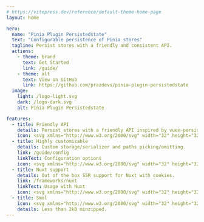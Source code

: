 ```yaml
---
# https://vitepress.dev/reference/default-theme-home-page
layout: home

hero:
  name: "Pinia Plugin Persistedstate"
  text: "Configurable persistence of Pinia stores"
  tagline: Persist stores with a friendly and consistent API.
  actions:
    - theme: brand
      text: Get Started
      link: /guide/
    - theme: alt
      text: View on GitHub
      link: https://github.com/prazdevs/pinia-plugin-persistedstate
  image:
    light: /logo-light.svg
    dark: /logo-dark.svg
    alt: Pinia Plugin Persistedstate

features:
  - title: Friendly API
    details: Persist stores with a friendly API inspired by vuex-persistedstate.
    icon: <svg xmlns="http://www.w3.org/2000/svg" width="32" height="32" viewBox="0 0 32 32"><g fill="currentColor"><path d="M6 2c-.5-.5-1.787-1.26-3-.9C1.4 1.575.4 4 1.4 6c.338.675.883 1.404 1.463 2.096c.404.481.825.945 1.204 1.36q.112.123.24.219c.545.407 1.29.458 1.846.034C7.383 8.772 8.911 7.383 9.5 6.5c1-1.5 1.525-3.475.25-4.75C8.168.168 6.5 1.5 6 2m4.959-.33a3.65 3.65 0 0 1 .543 1.925C12.832 3.21 14.329 3 15.999 3c4.43 0 7.648 1.48 9.764 3.778c2.129 2.311 3.235 5.55 3.235 9.22V16H29c.812 0 1.478.255 1.987.664q.01-.33.01-.665c0-4.061-1.226-7.821-3.763-10.576C24.684 2.654 20.903 1 16 1c-1.84 0-3.522.233-5.04.67m14.704 24.232a1 1 0 0 1-.31-.242c-.962-1.126-2.729-3.222-3.354-4.16c-1-1.5-.897-3.767 1-4.4c1.5-.5 3.167.9 3.5 1.4c.167-.5.9-1.5 2.5-1.5q.202 0 .385.028q.29.044.531.15c.438.188.759.512.97.904c.391.722.412 1.673.114 2.418c-.248.62-.68 1.294-1.189 1.96c-.992 1.295-2.28 2.554-3.075 3.29a.94.94 0 0 1-1.072.152m-9.665 3.096c3.682 0 6.526-1.022 8.597-2.687a1.96 1.96 0 0 0 2.495.417c-2.547 2.676-6.28 4.27-11.092 4.27c-2.475 0-4.664-.422-6.554-1.195c.381-.48.805-1.066 1.162-1.694c1.544.57 3.337.889 5.392.889m-7.495.379q-.12.147-.233.28c-.432.505-1.168.578-1.718.203C5.628 29.23 4.316 28.316 4 28c-1.118-1.118-1.5-3-.5-4s3-.5 3-.5s.5-1.25 2-1c2 .25 2.25 2.5 1.75 4c-.135.405-.338.82-.574 1.222a13.4 13.4 0 0 1-1.172 1.655m-4.125-6.904c-.539.114-1.116.35-1.586.82a3 3 0 0 0-.157.17C1.537 21.243 1 18.687 1 15.999c0-2.473.455-4.834 1.383-6.925c.332.384.659.742.946 1.057c.172.188.37.35.586.482C3.309 12.24 3 14.06 3 16c0 2.386.467 4.59 1.379 6.474M8.982 11.19c.048-.246.158-.55.367-.777c.18-.196.498-.413 1.15-.413c.643 0 .97.222 1.158.429c.218.24.323.545.358.742a1 1 0 0 0 1.97-.342a3.54 3.54 0 0 0-.85-1.747C12.563 8.452 11.696 8 10.5 8c-1.184 0-2.047.431-2.624 1.06c-.548.596-.769 1.293-.858 1.75a1 1 0 1 0 1.964.38"/><path d="M19.982 11.19c.048-.246.158-.55.367-.777c.18-.196.498-.413 1.151-.413c.642 0 .969.222 1.157.429c.219.24.324.545.358.742a1 1 0 0 0 1.97-.342a3.54 3.54 0 0 0-.85-1.747C23.563 8.452 22.696 8 21.5 8c-1.184 0-2.047.431-2.624 1.06c-.548.596-.769 1.293-.857 1.75a1 1 0 1 0 1.963.38M13 16a1 1 0 1 0-2 0c0 .827.24 2.044.989 3.084C12.774 20.175 14.074 21 16 21s3.226-.825 4.012-1.916C20.76 18.044 21 16.827 21 16a1 1 0 1 0-2 0c0 .507-.16 1.289-.611 1.916C17.974 18.49 17.274 19 16 19s-1.974-.509-2.389-1.084C13.162 17.289 13 16.506 13 16"/></g></svg>
  - title: Highly customizable
    details: Custom storage/serializer and paths picking/omitting.
    link: /guide/config
    linkText: Configuration options
    icon: <svg xmlns="http://www.w3.org/2000/svg" width="32" height="32" viewBox="0 0 32 32"><g fill="currentColor"><path d="M25.53 24.08c.44.44 1.14.44 1.58 0s.44-1.15 0-1.58L21 16.39a1.11 1.11 0 0 0-1.58 0a1.11 1.11 0 0 0 0 1.58zm-3.03 3.03c.44.44 1.14.44 1.58 0c.43-.43.43-1.14 0-1.58l-6.11-6.11a1.11 1.11 0 0 0-1.58 0a1.11 1.11 0 0 0 0 1.58z"/><path d="m2.12 3.47l1.35-1.35c.13-.13.33-.16.48-.06L7.7 4.31c.29.17.46.48.46.81v.86c0 .25.1.49.28.67l6.153 6.162l1.59-1.59a2.49 2.49 0 0 1 3.534 0l.006.006c.422.43.66.975.71 1.534c.59.079 1.159.346 1.614.8l8.13 8.13a2.805 2.805 0 0 1-.003 3.977l-.002.003l-4.505 4.505a2.805 2.805 0 0 1-3.975 0l-8.13-8.13a2.8 2.8 0 0 1-.8-1.616a2.5 2.5 0 0 1-1.53-.724a2.49 2.49 0 0 1 0-3.535l1.57-1.57L6.64 8.44a.95.95 0 0 0-.67-.28h-.86c-.33 0-.64-.17-.81-.46L2.06 3.95c-.1-.15-.07-.35.06-.48m17.449 11.435l-4.664 4.664a.804.804 0 0 0 .072 1.063l8.13 8.13c.32.32.826.32 1.146 0l4.514-4.515a.805.805 0 0 0-.005-1.14l-8.13-8.13a.804.804 0 0 0-1.063-.072m-1.276-1.553c.199-.2.2-.518.006-.718a.49.49 0 0 0-.702.003l-4.95 4.95c-.2.2-.2.506 0 .705c.2.2.506.2.705 0l.073-.072q.065-.076.137-.148l4.51-4.51q.073-.072.148-.137z"/></g></svg>
  - title: Nuxt support
    details: Out of the box SSR support for Nuxt with cookies.
    link: /frameworks/nuxt
    linkText: Usage with Nuxt
    icon: <svg xmlns="http://www.w3.org/2000/svg" width="32" height="32" viewBox="2 2 20 20"><path fill="none" stroke="currentColor" stroke-linecap="round" stroke-linejoin="round" stroke-width="1.5" d="m12.146 8.583l-1.3-2.09a1.046 1.046 0 0 0-1.786.017l-5.91 9.908A1.046 1.046 0 0 0 4.047 18H7.96m12.083 0c.743 0 1.201-.843.82-1.505l-4.044-7.013a.936.936 0 0 0-1.638 0l-4.043 7.013c-.382.662.076 1.505.819 1.505z"/></svg>
  - title: Smol
    icon: <svg xmlns="http://www.w3.org/2000/svg" width="32" height="32" viewBox="0 0 32 32"><path fill="currentColor" d="M29.083 14.585a3.923 3.923 0 0 0-5.568-.78l-.093.071l.023-2.025q0-.042.002-.074c0-.034.002-.058-.002-.072c.333-.03.668.01.985.115a3.65 3.65 0 0 0 4.359-2.809a3.59 3.59 0 0 0-1.906-4.324C23.1 3.1 19.667 3.981 17.265 7.094a4 4 0 0 0-.431-.347q-.033-.024-.062-.052l-.057-.048a4 4 0 0 0-.437-.237l-.088-.048q-.064-.04-.13-.068a4 4 0 0 0-.436-.136q-.053-.016-.105-.034q-.085-.031-.176-.051a3.82 3.82 0 0 0-3.226.824a3.72 3.72 0 0 0-5.331.567A3.9 3.9 0 0 0 4.922 7a3.75 3.75 0 0 0-3.813 3.675v3.65q0 .354.069.7l.072 3.926c0 7.284 4.379 11.992 11.156 11.992a12.46 12.46 0 0 0 8.745-3.646c.664-.6 1.279-1.206 1.929-1.853l.088-.086a86 86 0 0 1 2.193-2.128c.289-.3.7-.652 1.137-1.024l.008-.006c1.92-1.643 5.12-4.38 2.577-7.615m-25.974-3.91A1.75 1.75 0 0 1 4.922 9a1.86 1.86 0 0 1 1.1.347A5 5 0 0 0 6 9.813v4.296c0 .478.08.952.21 1.386A1.85 1.85 0 0 1 4.921 16a1.79 1.79 0 0 1-1.773-1.33a1.5 1.5 0 0 1-.04-.345zM8 9.812c0-.18.017-.333.04-.46q.016-.04.027-.08a1.723 1.723 0 0 1 3.097-.462q-.03.256-.029.534c0 .345-.011 1.168-.024 2.077l-.004.264a237 237 0 0 0-.029 2.62c0 .294.022.61.078.927a1.72 1.72 0 0 1-2.92-.092a1 1 0 0 0-.079-.117A3 3 0 0 1 8 14.11zm5.329 5.643a1 1 0 0 1-.127-.268a2.9 2.9 0 0 1-.124-.882c0-.546.014-1.584.029-2.592l.004-.273c.012-.899.024-1.736.024-2.096c0-.616.16-.817.186-.845v-.001a1.79 1.79 0 0 1 1.764-.419l.026.008q.042.011.084.026q.229.08.429.215l.036.03q.014.014.032.026a1.8 1.8 0 0 1 .318.314q.03.034.056.073c.22.311.342.682.347 1.064v4.3a1.83 1.83 0 0 1-3.084 1.32m11.872 5.22c-.474.4-.923.786-1.241 1.119c-.862.8-1.564 1.5-2.2 2.136l-.087.086a50 50 0 0 1-1.854 1.782a10.47 10.47 0 0 1-7.41 3.135c-5.648 0-9.156-3.829-9.156-10.01L3.226 17.6a3.86 3.86 0 0 0 4.131-.45q.259.212.552.374l-.08.016q-.042.007-.08.017a1 1 0 0 0 .5 1.936a16 16 0 0 1 4.584-.344c.349.02.688.057 1.025.1a12.2 12.2 0 0 0-5.54 4.2a1 1 0 1 0 1.625 1.166A10.36 10.36 0 0 1 15 20.948a12.6 12.6 0 0 1 2.074-.537a10 10 0 0 1 .753-.097h.033a1 1 0 0 0 .431-1.875a9.3 9.3 0 0 0-2.177-.806a3.83 3.83 0 0 0 2.288-3.5V9.83q0-.391-.079-.773c1.365-2.167 3.784-4.2 7.736-2.544a1.666 1.666 0 0 1 .793 1.975c-.125.457-.746 1.7-1.937 1.394a3.19 3.19 0 0 0-2.729.246a2.05 2.05 0 0 0-.752 1.712l-.031 2.652c0 .535 0 1.649.876 2.029c.821.357 1.494-.272 2-.747q.195-.192.411-.36a1.935 1.935 0 0 1 2.807.407c1.177 1.479.241 2.695-2.297 4.859z"/></svg>
    details: Less than 2kB minzipped.
---
```

